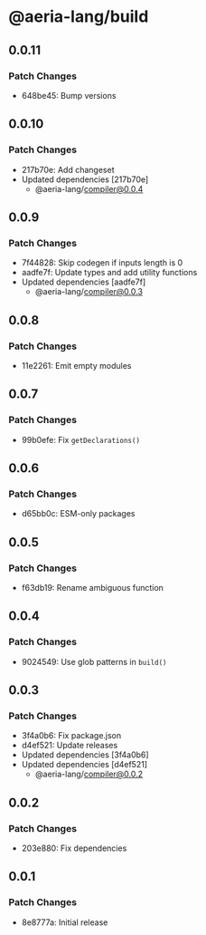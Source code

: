 # @aeria-lang/build

## 0.0.11

### Patch Changes

- 648be45: Bump versions

## 0.0.10

### Patch Changes

- 217b70e: Add changeset
- Updated dependencies [217b70e]
  - @aeria-lang/compiler@0.0.4

## 0.0.9

### Patch Changes

- 7f44828: Skip codegen if inputs length is 0
- aadfe7f: Update types and add utility functions
- Updated dependencies [aadfe7f]
  - @aeria-lang/compiler@0.0.3

## 0.0.8

### Patch Changes

- 11e2261: Emit empty modules

## 0.0.7

### Patch Changes

- 99b0efe: Fix `getDeclarations()`

## 0.0.6

### Patch Changes

- d65bb0c: ESM-only packages

## 0.0.5

### Patch Changes

- f63db19: Rename ambiguous function

## 0.0.4

### Patch Changes

- 9024549: Use glob patterns in `build()`

## 0.0.3

### Patch Changes

- 3f4a0b6: Fix package.json
- d4ef521: Update releases
- Updated dependencies [3f4a0b6]
- Updated dependencies [d4ef521]
  - @aeria-lang/compiler@0.0.2

## 0.0.2

### Patch Changes

- 203e880: Fix dependencies

## 0.0.1

### Patch Changes

- 8e8777a: Initial release

